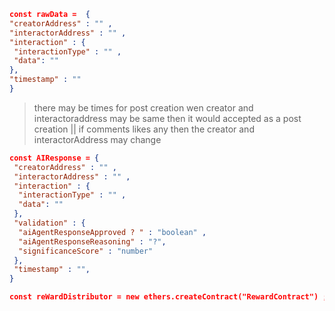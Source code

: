  ```json
 const rawData =  { 
 "creatorAddress" : "" , 
 "interactorAddress" : "" , 
 "interaction" : {
  "interactionType" : "" , 
  "data": ""
 },
 "timestamp" : ""
}
```



   > there may be times for post creation wen creator and interactoraddress may be same then it would accepted as a post creation || if comments likes any then the creator and interactorAddress may change 


```json
const AIResponse = { 
 "creatorAddress" : "" , 
 "interactorAddress" : "" , 
 "interaction" : {
  "interactionType" : "" , 
  "data": ""
 },
 "validation" : { 
  "aiAgentResponseApproved ? " : "boolean" , 
  "aiAgentResponseReasoning" : "?",
  "significanceScore" : "number"
 },
 "timestamp" : "",
}
```


```json 
const reWardDistributor = new ethers.createContract("RewardContract") ;



```

